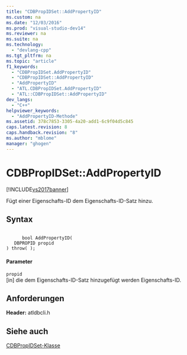 ```yaml
---
title: "CDBPropIDSet::AddPropertyID"
ms.custom: na
ms.date: "12/03/2016"
ms.prod: "visual-studio-dev14"
ms.reviewer: na
ms.suite: na
ms.technology: 
  - "devlang-cpp"
ms.tgt_pltfrm: na
ms.topic: "article"
f1_keywords: 
  - "CDBPropIDSet.AddPropertyID"
  - "CDBPropIDSet::AddPropertyID"
  - "AddPropertyID"
  - "ATL.CDBPropIDSet.AddPropertyID"
  - "ATL::CDBPropIDSet::AddPropertyID"
dev_langs: 
  - "C++"
helpviewer_keywords: 
  - "AddPropertyID-Methode"
ms.assetid: 378c7853-3305-4a20-add1-6c9f04d5c845
caps.latest.revision: 8
caps.handback.revision: "8"
ms.author: "mblome"
manager: "ghogen"
---
```

# CDBPropIDSet::AddPropertyID
[!INCLUDE[vs2017banner](../../assembler/inline/includes/vs2017banner.md)]

Fügt einer Eigenschafts\-ID dem Eigenschafts\-ID\-Satz hinzu.  
  
## Syntax  
  
```  
  
      bool AddPropertyID(   
   DBPROPID propid    
) throw( );  
```  
  
#### Parameter  
 `propid`  
 \[in\] die dem Eigenschafts\-ID\-Satz hinzugefügt werden Eigenschafts\-ID.  
  
## Anforderungen  
 **Header:** atldbcli.h  
  
## Siehe auch  
 [CDBPropIDSet\-Klasse](../../data/oledb/cdbpropidset-class.md)